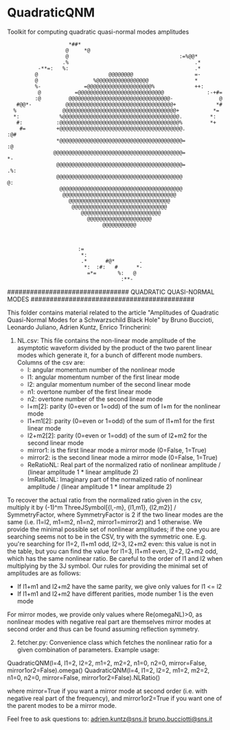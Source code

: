 # QuadraticQNM
Toolkit for computing quadratic quasi-normal modes amplitudes

                                                              

                        *##*
                       @     *@
                       @                                    :=%@@*
                      .%                                         .*
              -**=:   %:                                         .*
             @                       @@@@@@@@                    =-
             @                  %@@@@@@@@@@@@@@@@@               *
             %-              =@@@@@@@@@@@@@@@@@@@@@%             ++:
              @           =@@@@@@@@@@@@@@@@@@@@@@@@@@@@              :-+#=
             :@         @@@@@@@@@@@@@@@@@@@@@@@@@@@@@@@@@-               @
       #@@*-           @@@@@@@@@@@@@@@@@@@@@@@@@@@@@@@@@@@+             *#
      %               @@@@@@@@@@@@@@@@@@@@@@@@@@@@@@@@@@@@@+           *=
      *:             %@@@@@@@@@@@@@@@@@@@@@@@@@@@@@@@@@@@@@@.         *:
       #:           :@@@@@@@@@@@@@@@@@@@@@@@@@@@@@@@@@@@@@@@%         *+
        #=          +@@@@@@@@@@@@@@@@@@@@@@@@@@@@@@@@@@@@@@@@.          :@#
                    *@@@@@@@@@@@@@@@@@@@@@@@@@@@@@@@@@@@@@@@@=             :@
                   @@@@@@@@@@@@@@@@@@@@@@@@@@@@@@@@@@@@@@@@@@=              *-
                    @@@@@@@@@@@@@@@@@@@@@@@@@@@@@@@@@@@@@@@@@=            .%:
                    @@@@@@@@@@@@@@@@@@@@@@@@@@@@@@@@@@@@@@@@@            @:
                     @@@@@@@@@@@@@@@@@@@@@@@@@@@@@@@@@@@@@@@@
                      @@@@@@@@@@@@@@@@@@@@@@@@@@@@@@@@@@@@@
                        @@@@@@@@@@@@@@@@@@@@@@@@@@@@@@@@@
                         @@@@@@@@@@@@@@@@@@@@@@@@@@@@@@@
                            @@@@@@@@@@@@@@@@@@@@@@@@@@
                              @@@@@@@@@@@@@@@@@@@@@
                                   @@@@@@@@@@@



                           :=
                            *:
                            .*      #@*        .
                             *:  :#:   #      *-
                              =*=       %:   @
                                         :**-



################################  QUADRATIC QUASI-NORMAL MODES  ###########################################



This folder contains material related to the article "Amplitudes of Quadratic Quasi-Normal Modes for a Schwarzschild Black Hole" by Bruno Buccioti, Leonardo Juliano, Adrien Kuntz, Enrico Trincherini:



1) NL.csv: This file contains the non-linear mode amplitude of the asymptotic waveform divided by the product of the two parent linear modes which generate it, for a bunch of different mode numbers. Columns of the csv are:
    - l: angular momentum number of the nonlinear mode
    - l1: angular momentum number of the first linear mode
    - l2: angular momentum number of the second linear mode
    - n1: overtone number of the first linear mode
    - n2: overtone number of the second linear mode
    - l+m[2]: parity (0=even or 1=odd) of the sum of l+m for the nonlinear mode
    - l1+m1[2]: parity (0=even or 1=odd) of the sum of l1+m1 for the first linear mode
    - l2+m2[2]: parity (0=even or 1=odd) of the sum of l2+m2 for the second linear mode
    - mirror1: is the first linear mode a mirror mode (0=False, 1=True)
    - mirror2: is the second linear mode a mirror mode (0=False, 1=True)
    - ReRatioNL: Real part of the normalized ratio of nonlinear amplitude / (linear amplitude 1 * linear amplitude 2)
    - ImRatioNL: Imaginary part of the normalized ratio of nonlinear amplitude / (linear amplitude 1 * linear amplitude 2)

To recover the actual ratio from the normalized ratio given in the csv, multiply it by (-1)^m ThreeJSymbol[{l,-m}, {l1,m1}, {l2,m2}] / SymmetryFactor, where SymmetryFactor is 2 if the two linear modes are the same (i.e. l1=l2, m1=m2, n1=n2, mirror1=mirror2) and 1 otherwise.
We provide the minimal possible set of nonlinear amplitudes; if the one you are searching seems not to be in the CSV, try with the symmetric one. E.g. you're searching for l1=2, l1+m1 odd, l2=3, l2+m2 even: this value is not in the table, but you can find the value for l1=3, l1+m1 even, l2=2, l2+m2 odd, which has the same nonlinear ratio. Be careful to the order of l1 and l2 when multiplying by the 3J symbol. Our rules for providing the minimal set of amplitudes are as follows:
 - If l1+m1 and l2+m2 have the same parity, we give only values for l1 <= l2
 - If l1+m1 and l2+m2 have different parities, mode number 1 is the even mode
 
For mirror modes, we provide only values where Re(omegaNL)>0, as nonlinear modes with negative real part are themselves mirror modes at second order and thus can be found assuming reflection symmetry.


2) fetcher.py: Convenience class which fetches the nonlinear ratio for a given combination of parameters. Example usage:

QuadraticQNM(l=4, l1=2, l2=2, m1=2, m2=2, n1=0, n2=0, mirror=False, mirror1or2=False).omega()
QuadraticQNM(l=4, l1=2, l2=2, m1=2, m2=2, n1=0, n2=0, mirror=False, mirror1or2=False).NLRatio()

where mirror=True if you want a mirror mode at second order (i.e. with negative real part of the frequency), and mirror1or2=True if you want one of the parent modes to be a mirror mode.



Feel free to ask questions to:
adrien.kuntz@sns.it
bruno.bucciotti@sns.it